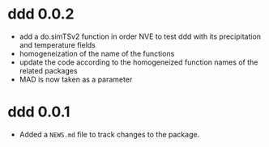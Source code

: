 # ddd 0.0.2

* add a do.simTSv2 function in order NVE to test ddd with its precipitation and temperature fields
* homogeneization of the name of the functions
* update the code according to the homogeneized function names of the related packages
* MAD is now taken as a parameter

# ddd 0.0.1

* Added a `NEWS.md` file to track changes to the package.

